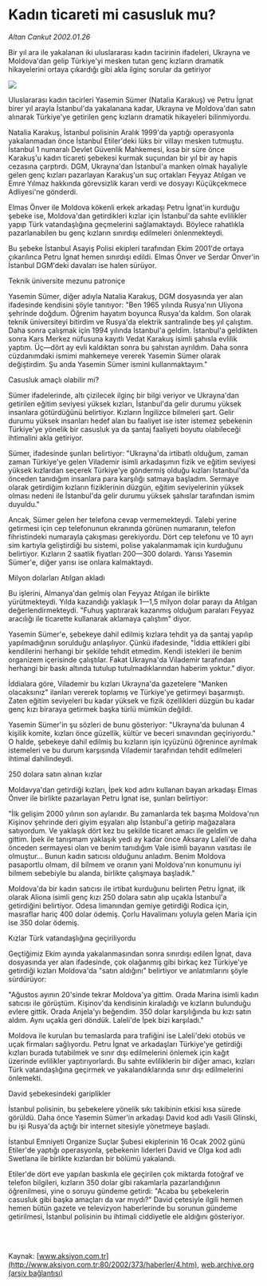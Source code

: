 # Kadın ticareti mi casusluk mu?

*Altan Cankut 2002.01.26*

<div>
 <p class="spot">
  Bir yıl ara ile yakalanan iki uluslararası kadın tacirinin ifadeleri, Ukrayna ve Moldova'dan gelip Türkiye'yi mesken tutan genç kızların dramatik hikayelerini ortaya çıkardığı gibi akla ilginç sorular da getiriyor
 </p>
 <p class="metin">
 </p>
 <img border="0" src="/web/20020301234945im_/http://www.aksiyon.com.tr/2002/373/resimler/kadin.jpg"/>
 <p class="metin">
  Uluslararası kadın tacirleri Yasemin Sümer (Natalia Karakuş) ve Petru İgnat birer yıl arayla İstanbul'da yakalanana kadar, Ukrayna ve Moldova'dan satın alınarak Türkiye'ye getirilen genç kızların dramatik hikayeleri bilinmiyordu.
 </p>
 <p class="metin">
  Natalia Karakuş, İstanbul polisinin Aralık 1999'da yaptığı operasyonla yakalanmadan önce İstanbul Etiler'deki lüks bir villayı mesken tutmuştu. İstanbul 1 numaralı Devlet Güvenlik Mahkemesi, kısa bir süre önce Karakuş'u kadın ticareti şebekesi kurmak suçundan bir yıl bir ay hapis cezasına çarptırdı. DGM, Ukrayna'dan İstanbul'a manken olmak hayaliyle gelen genç kızları pazarlayan Karakuş'un suç ortakları Feyyaz Atılgan ve Emre Yılmaz hakkında görevsizlik kararı verdi ve dosyayı Küçükçekmece Adliyesi'ne gönderdi.
 </p>
 <p class="metin">
  Elmas Önver ile Moldova kökenli erkek arkadaşı Petru İgnat'in kurduğu şebeke ise, Moldova'dan getirdikleri kızlar için İstanbul'da sahte evlilikler yapıp Türk vatandaşlığına geçmelerini sağlamaktaydı. Böylece rahatlıkla pazarlanabilen bu genç kızların sınırdışı edilmeleri önlenmekteydi.
 </p>
 <p class="metin">
  Bu şebeke İstanbul Asayiş Polisi ekipleri tarafından Ekim 2001'de ortaya çıkarılınca Petru İgnat hemen sınırdışı edildi. Elmas Önver ve Serdar Önver'in İstanbul DGM'deki davaları ise halen sürüyor.
 </p>
 <p class="metin">
  Teknik üniversite mezunu patroniçe
 </p>
 <p class="metin">
  Yasemin Sümer, diğer adıyla Natalia Karakuş, DGM dosyasında yer alan ifadesinde kendisini şöyle tanıtıyor: "Ben 1965 yılında Rusya'nın Uliyona şehrinde doğdum. Öğrenim hayatım boyunca Rusya'da kaldım. Son olarak teknik üniversiteyi bitirdim ve Rusya'da elektrik santralinde beş yıl çalıştım. Daha sonra çalışmak için 1994 yılında İstanbul'a geldim. İstanbul'a geldikten sonra Kars Merkez nüfusuna kayıtlı Vedat Karakuş isimli şahısla evlilik yaptım. Üç—dört ay evli kaldıktan sonra bu şahıstan ayrıldım. Daha sonra cüzdanımdaki ismimi mahkemeye vererek Yasemin Sümer olarak değiştirdim. Şu anda Yasemin Sümer ismini kullanmaktayım."
 </p>
 <p class="metin">
  Casusluk amaçlı olabilir mi?
 </p>
 <p class="metin">
  Sümer ifadelerinde, altı çizilecek ilginç bir bilgi veriyor ve Ukrayna'dan getirilen eğitim seviyesi yüksek kızları, İstanbul'da gelir durumu yüksek insanlara götürdüğünü belirtiyor. Kızların İngilizce bilmeleri şart. Gelir durumu yüksek insanları hedef alan bu faaliyet ise ister istemez şebekenin Türkiye'ye yönelik bir casusluk ya da şantaj faaliyeti boyutu olabileceği ihtimalini akla getiriyor.
 </p>
 <p class="metin">
  Sümer, ifadesinde şunları belirtiyor: "Ukrayna'da irtibatlı olduğum, zaman zaman Türkiye'ye gelen Vilademir isimli arkadaşımın fizik ve eğitim seviyesi yüksek kızlardan seçerek Türkiye'ye göndermiş olduğu kızları İstanbul'da önceden tanıdığım insanlara para karşılığı satmaya başladım. Sermaye olarak getirdiğim kızların fiziklerinin düzgün, eğitim seviyelerinin yüksek olması nedeni ile İstanbul'da gelir durumu yüksek şahıslar tarafından ismim duyuldu."
 </p>
 <p class="metin">
  Ancak, Sümer gelen her telefona cevap vermemekteydi. Talebi yerine getirmesi için cep telefonunun ekranında görünen numaranın, telefon fihristindeki numarayla çakışması gerekiyordu. Dört cep telefonu ve 10 ayrı sim kartıyla geliştirdiği bu sistemi, polise yakalanmamak için kurduğunu belirtiyor. Kızların 2 saatlik fiyatları 200—300 dolardı. Yarısı Yasemin Sümer'e, diğer yarısı ise onlara kalmaktaydı.
 </p>
 <p class="metin">
  Milyon dolarları Atılgan akladı
 </p>
 <p class="metin">
  Bu işlerini, Almanya'dan gelmiş olan Feyyaz Atılgan ile birlikte yürütmekteydi. Yılda kazandığı yaklaşık 1—1,5 milyon dolar parayı da Atılgan değerlendirmekteydi. "Fuhuş yaptırarak kazanmış olduğum paraları Feyyaz aracılığı ile ticarette kullanarak aklamaya çalıştım" diyor.
 </p>
 <p class="metin">
  Yasemin Sümer'e, şebekeye dahil edilmiş kızlara tehdit ya da şantaj yapılıp yapılmadığının sorulduğu anlaşılıyor. Çünkü ifadesinde, "İddia ettikleri gibi kendilerini herhangi bir şekilde tehdit etmedim. Kendi istekleri ile benim organizem içerisinde çalıştılar. Fakat Ukrayna'da Vilademir tarafından herhangi bir baskı altında tutulup tutulmadıklarından haberim yoktur." diyor.
 </p>
 <p class="metin">
  İddialara göre, Vilademir bu kızları Ukrayna'da  gazetelere "Manken olacaksınız" ilanları vererek toplamış ve Türkiye'ye getirmeyi başarmıştı. Zaten eğitim seviyeleri bu kadar yüksek ve fizik özellikleri düzgün bu kadar genç kızı biraraya getirmek başka türlü mümkün değildi.
 </p>
 <p class="metin">
  Yasemin Sümer'in şu sözleri de bunu gösteriyor: "Ukrayna'da bulunan 4 kişilik komite, kızları önce güzellik, kültür ve beceri sınavından geçiriyordu." O halde, şebekeye dahil edilmiş bu kızların işin içyüzünü öğrenince ayrılmak istemeleri ve bu durum karşısında Vilademir tarafından tehdit edilmeleri ihtimal dahilindeydi.
 </p>
 <p class="metin">
  250 dolara satın alınan kızlar
 </p>
 <p class="metin">
  Moldavya'dan getirdiği kızları, İpek kod adını kullanan bayan arkadaşı Elmas Önver ile birlikte pazarlayan Petru İgnat ise, şunları belirtiyor:
 </p>
 <p class="metin">
  "İlk gelişim 2000 yılının son aylarıdır. Bu zamanlarda tek başıma Moldova'nın Kişinov şehrinde deri giyim eşyaları alıp İstanbul'a getirip mağazalara satıyordum. Ve yaklaşık dört kez bu şekilde ticaret amacı ile geldim ve gittim. İpek ile tanışmam yaklaşık yedi ay kadar önce Aksaray Laleli'de daha önceden sermayesi olan ve benim tanıdığım Vale isimli bayanın vasıtası ile olmuştur... Bunun kadın satıcısı olduğunu anladım. Benim Moldova pasaportlu olmam, dil bilmem ve oranın yani Moldova'nın konumunu iyi bilmem sebebiyle bu alanda, birlikte çalışmaya başladık."
 </p>
 <p class="metin">
  Moldova'da bir kadın satıcısı ile irtibat kurduğunu belirten Petru İgnat, ilk olarak Aliona isimli genç kızı 250 dolara satın alıp uçakla İstanbul'a getirdiğini belirtiyor. Odesa limanından gemiye getirdiği Rodica için, masraflar hariç 400 dolar ödemiş. Çorlu Havalimanı yoluyla gelen Maria için ise 350 dolar ödemiş.
 </p>
 <p class="metin">
  Kızlar Türk vatandaşlığına geçiriliyordu
 </p>
 <p class="metin">
  Geçtiğimiz Ekim ayında yakalanmasından sonra sınırdışı edilen İgnat, dava dosyasında yer alan ifadesinde, çok olağanmış gibi birkaç kez Türkiye'ye getirdiği kızları Moldova'da "satın aldığını" belirtiyor ve anlatımlarını şöyle sürdürüyor:
 </p>
 <p class="metin">
  "Ağustos ayının 20'sinde tekrar Moldova'ya gittim. Orada Marina isimli kadın satıcısı ile görüştüm. Kişinov'da kendisinin kiraladığı ve kızların bulunduğu evlere gittik. Orada Anjela'yı beğendim. 350 dolar karşılığında bu kızı satın aldım. Aynı uçakla geri döndük. Laleli'de İpek bizi karşıladı."
 </p>
 <p class="metin">
  Moldova ile kurulan bu temaslarda para trafiğini ise Laleli'deki otobüs ve uçak firmaları sağlıyordu. Petru İgnat ve arkadaşları Türkiye'ye getirdiği kızları burada tutabilmek ve sınır dışı edilmelerini önlemek için kağıt üzerinde evlilikler yaptırıyorlardı. Bu sahte evliliklerin bir diğer amacı, kızları Türk vatandaşlığına geçirmek ve yakalandıklarında sınır dışı edilmelerini önlemekti.
 </p>
 <p class="metin">
  David şebekesindeki gariplikler
 </p>
 <p class="metin">
  İstanbul polisinin, bu şebekelere yönelik sıkı takibinin etkisi kısa sürede görüldü. Daha önce Yasemin Sümer'in arkadaşı David kod adlı Vasili Glinski, bu işi Rusya'da açtığı bir internet sitesiyle yönetmeye başladı.
 </p>
 <p class="metin">
  İstanbul Emniyeti Organize Suçlar Şubesi ekiplerinin 16 Ocak 2002 günü Etiler'de yaptığı operasyonla, şebekenin liderleri David ve Olga kod adlı Swetlana ile birlikte kızlardan bir bölümü yakalandı.
 </p>
 <p class="metin">
  Etiler'de dört eve yapılan baskınla ele geçirilen çok miktarda fotoğraf ve telefon bilgileri, kızların 350 dolar gibi rakamlarla pazarlandığının öğrenilmesi, yine o soruyu gündeme getirdi: "Acaba bu şebekelerin casusluk gibi başka amaçları da var mıydı?" David çetesiyle ilgili hemen hemen bütün gazete ve televizyon haberlerinde bu sorunun gündeme getirilmesi, İstanbul polisinin bu ihtimali ciddiyetle ele aldığını gösteriyor.
 </p>
 <p class="metin">
 </p>
 <br/>
 <br/>
</div>

Kaynak: [www.aksiyon.com.tr](http://www.aksiyon.com.tr:80/2002/373/haberler/4.htm), [web.archive.org (arşiv bağlantısı)](http://web.archive.org/web/20020301234945/http://www.aksiyon.com.tr:80/2002/373/haberler/4.htm)
